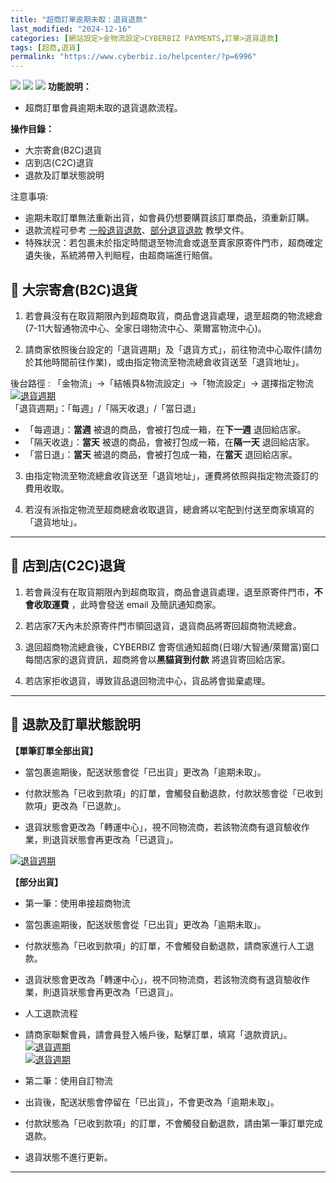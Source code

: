 ```yaml
---
title: "超商訂單逾期未取：退貨退款"
last_modified: "2024-12-16"
categories: [網站設定>金物流設定>CYBERBIZ PAYMENTS,訂單>退貨退款]
tags: [超商,退貨]
permalink: "https://www.cyberbiz.io/helpcenter/?p=6996"
---
```


![](https://www.cyberbiz.io/helpcenter/wp-content/uploads/CYBPAYMENTS.png)
![](https://www.cyberbiz.io/helpcenter/wp-content/uploads/一般版3.png)
![](https://www.cyberbiz.io/helpcenter/wp-content/uploads/PLUS版3.png)
**功能說明：**  

* 超商訂單會員逾期未取的退貨退款流程。

**操作目錄：**

* 大宗寄倉(B2C)退貨
* 店到店(C2C)退貨
* 退款及訂單狀態說明

注意事項:  

* 逾期未取訂單無法重新出貨，如會員仍想要購買該訂單商品，須重新訂購。
* 退款流程可參考 [一般退貨退款](https://www.cyberbiz.io/helpcenter/?p=6911)、[部分退貨退款](https://www.cyberbiz.io/helpcenter/?p=7016) 教學文件。 
* 特殊狀況：若包裹未於指定時間退至物流倉或退至賣家原寄件門市，超商確定遺失後，系統將帶入判賠程，由超商端進行賠償。



## 📌 大宗寄倉(B2C)退貨

1. 若會員沒有在取貨期限內到超商取貨，商品會退貨處理，退至超商的物流總倉 (7-11大智通物流中心、全家日翊物流中心、萊爾富物流中心)。


2. 請商家依照後台設定的「退貨週期」及「退貨方式」，前往物流中心取件(請勿於其他時間前往作業)，或由指定物流至物流總倉收貨送至「退貨地址」。  

後台路徑 :  「金物流」→「結帳頁&物流設定」→「物流設定」→ 選擇指定物流  
[![退貨週期](https://www.cyberbiz.io/support/wp-content/uploads/退貨處理-超商訂單逾期未取退貨流程01.png)](https://www.cyberbiz.io/support/wp-content/uploads/退貨處理-超商訂單逾期未取退貨流程01.png)  
「退貨週期」：「每週」/「隔天收退」/「當日退」

* 「每週退」：**當週** 被退的商品，會被打包成一箱，在**下一週** 退回給店家。
* 「隔天收退」：**當天** 被退的商品，會被打包成一箱，在**隔一天** 退回給店家。
* 「當日退」：**當天** 被退的商品，會被打包成一箱，在**當天** 退回給店家。


3. 由指定物流至物流總倉收貨送至「退貨地址」，運費將依照與指定物流簽訂的費用收取。


4. 若沒有派指定物流至超商總倉收取退貨，總倉將以宅配到付送至商家填寫的「退貨地址」。


* * *



## 📌 店到店(C2C)退貨

1. 若會員沒有在取貨期限內到超商取貨，商品會退貨處理，退至原寄件門市，**不會收取運費** ，此時會發送 email 及簡訊通知商家。


2. 若店家7天內未於原寄件門市領回退貨，退貨商品將寄回超商物流總倉。


3. 退回超商物流總倉後，CYBERBIZ 會寄信通知超商(日翊/大智通/萊爾富)窗口每間店家的退貨資訊，超商將會以**黑貓貨到付款** 將退貨寄回給店家。 


4. 若店家拒收退貨，導致貨品退回物流中心，貨品將會拋棄處理。

* * *



## 📌 退款及訂單狀態說明

**【單筆訂單全部出貨】**

* 當包裹逾期後，配送狀態會從「已出貨」更改為「逾期未取」。


* 付款狀態為「已收到款項」的訂單，會觸發自動退款，付款狀態會從「已收到款項」更改為「已退款」。


* 退貨狀態會更改為「轉運中心」，視不同物流商，若該物流商有退貨驗收作業，則退貨狀態會再更改為「已退貨」。

[![退貨週期](https://www.cyberbiz.io/support/wp-content/uploads/超商訂單逾期未取：退貨退款01.png)](https://www.cyberbiz.io/support/wp-content/uploads/超商訂單逾期未取：退貨退款01.png)


**【部分出貨】**

* 第一筆：使用串接超商物流 
* 當包裹逾期後，配送狀態會從「已出貨」更改為「逾期未取」。


* 付款狀態為「已收到款項」的訂單，不會觸發自動退款，請商家進行人工退款。


* 退貨狀態會更改為「轉運中心」，視不同物流商，若該物流商有退貨驗收作業，則退貨狀態會再更改為「已退貨」。


* 人工退款流程  

* 請商家聯繫會員，請會員登入帳戶後，點擊訂單，填寫「退款資訊」。
[![退貨週期](https://www.cyberbiz.io/support/wp-content/uploads/退貨處理-超商訂單逾期未取退貨流程04.png)](https://www.cyberbiz.io/support/wp-content/uploads/退貨處理-超商訂單逾期未取退貨流程04.png)  
[![退貨週期](https://www.cyberbiz.io/support/wp-content/uploads/退貨處理-超商訂單逾期未取退貨流程06.png)](https://www.cyberbiz.io/support/wp-content/uploads/退貨處理-超商訂單逾期未取退貨流程06.png)  

* 第二筆：使用自訂物流 
* 出貨後，配送狀態會停留在「已出貨」，不會更改為「逾期未取」。


* 付款狀態為「已收到款項」的訂單，不會觸發自動退款，請由第一筆訂單完成退款。


* 退貨狀態不進行更新。


* * *




